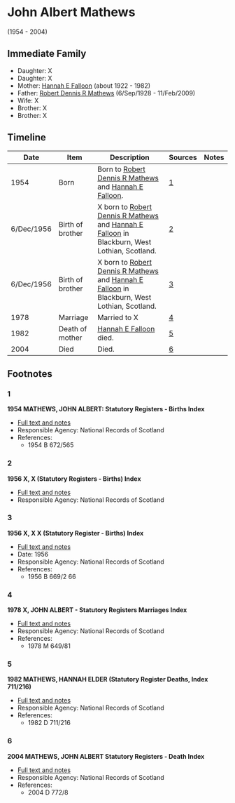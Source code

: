 ﻿---
layout: person
subject_key: i35875756
permalink: /people/i35875756
---

# John Albert Mathews
(1954 - 2004)

## Immediate Family

* Daughter: X
* Daughter: X
* Mother: [Hannah E Falloon](./@97706646@-hannah-e-falloon-b1922-d1982.md) (about 1922 - 1982)
* Father: [Robert Dennis R Mathews](./@58223940@-robert-dennis-r-mathews-b1928-9-6-d2009-2-11.md) (6/Sep/1928 - 11/Feb/2009)
* Wife: X
* Brother: X
* Brother: X

## Timeline

Date | Item | Description | Sources | Notes
---|---|---|---|---
1954 | Born | Born to [Robert Dennis R Mathews](./@58223940@-robert-dennis-r-mathews-b1928-9-6-d2009-2-11.md) and [Hannah E Falloon](./@97706646@-hannah-e-falloon-b1922-d1982.md). | [1](#1) | 
6/Dec/1956 | Birth of brother | X born to [Robert Dennis R Mathews](./@58223940@-robert-dennis-r-mathews-b1928-9-6-d2009-2-11.md) and [Hannah E Falloon](./@97706646@-hannah-e-falloon-b1922-d1982.md) in Blackburn, West Lothian, Scotland. | [2](#2) | 
6/Dec/1956 | Birth of brother | X born to [Robert Dennis R Mathews](./@58223940@-robert-dennis-r-mathews-b1928-9-6-d2009-2-11.md) and [Hannah E Falloon](./@97706646@-hannah-e-falloon-b1922-d1982.md) in Blackburn, West Lothian, Scotland. | [3](#3) | 
1978 | Marriage | Married to X  | [4](#4) | 
1982 | Death of mother | [Hannah E Falloon](./@97706646@-hannah-e-falloon-b1922-d1982.md) died. | [5](#5) | 
2004 | Died | Died. | [6](#6) | 

## Footnotes

### 1

**1954 MATHEWS, JOHN ALBERT: Statutory Registers - Births Index**

* [Full text and notes](../sources/@35341986@-1954-mathews,-john-albert-statutory-registers-births-index.md)
* Responsible Agency: National Records of Scotland
* References: 
  * 1954 B 672/565

### 2

**1956 X, X (Statutory Registers - Births) Index**

* [Full text and notes](../sources/@89989536@-1956-mathews,-george-statutory-registers-births-index.md)
* Responsible Agency: National Records of Scotland

### 3

**1956 X, X X (Statutory Register - Births) Index**

* [Full text and notes](../sources/@31243859@-1956-mathews,-robert-fleming-statutory-register-births-index.md)
* Date: 1956
* Responsible Agency: National Records of Scotland
* References: 
  * 1956 B 669/2 66

### 4

**1978 X, JOHN ALBERT - Statutory Registers Marriages Index**

* [Full text and notes](../sources/@53286741@-1978-mathews,-john-albert-statutory-registers-marriages-index.md)
* Responsible Agency: National Records of Scotland
* References: 
  * 1978 M 649/81

### 5

**1982 MATHEWS, HANNAH ELDER (Statutory Register Deaths, Index 711/216)**

* [Full text and notes](../sources/@26072445@-1982-mathews,-hannah-elder-statutory-register-deaths,-index-711-216-.md)
* Responsible Agency: National Records of Scotland
* References: 
  * 1982 D 711/216

### 6

**2004 MATHEWS, JOHN ALBERT Statutory Registers - Death Index**

* [Full text and notes](../sources/@70959444@-2004-mathews,-john-albert-statutory-registers-death-index.md)
* Responsible Agency: National Records of Scotland
* References: 
  * 2004 D 772/8

